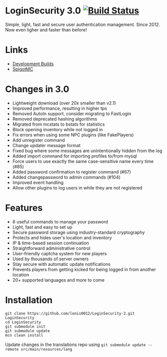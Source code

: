 LoginSecurity 3.0 [![Build Status](https://ci.codemc.org/job/lenis0012/job/LoginSecurity/badge/icon)](https://ci.codemc.org/job/lenis0012/job/LoginSecurity/)
=================
Simple, light, fast and secure user authentication management. Since 2012.  
Now even ligher and faster than before!

# Links
- [Development Builds](https://ci.codemc.org/view/Author/job/lenis0012/job/LoginSecurity/)
- [SpigotMC](https://www.spigotmc.org/resources/loginsecurity.19362/)

# Changes in 3.0
* Lightweight download (over 20x smaller than v2.1)
* Improved performance, resulting in higher tps
* Removed AutoIn support, consider migrating to FastLogin
* Removed deprecated hashing algorithms
* Migrated from mcstats to bstats for statistics
* Block opening inventory while not logged in
* Fix errors when using some NPC plugins (like FakePlayers)
* Add unregister command
* Change updater message format
* Fixed bug where some messages are unintentionally hidden from the log
* Added import command for importing profiles to/from mysql
* Force users to use exactly the same case-sensitive name every time (#85)
* Added password confirmation to register command (#67)
* Added changepassword to admin commands (#104)
* Improved event handling
* Allow other plugins to log users in while they are not registered

# Features
- 6 useful commands to manage your password
- Light, fast and easy to set up
- Secure password storage using industry-standard cryptography
- Protects and hides user's location and inventory
- IP & time-based session continuation
- Straightforward administrative control
- User-friendly captcha system for new players
- Used by thousands of server owners
- Stay secure with automatic update notifications
- Prevents players from getting kicked for being logged in from another location
- 20+ supported languages and more to come

# Installation
```shell script
git clone https://github.com/lenis0012/LoginSecurity-2.git LoginSecurity
cd LoginSecurity
git submodule init
git submodule update
mcn clean install
```

Update changes in the translations repo using `git submodule update --remote src/main/resources/lang`
